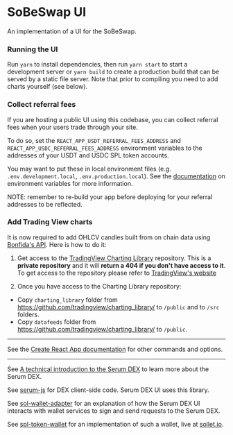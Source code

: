 # SoBeSwap UI

An implementation of a UI for the SoBeSwap.

### Running the UI

Run `yarn` to install dependencies, then run `yarn start` to start a development server or `yarn build` to create a production build that can be served by a static file server. Note that prior to compiling you need to add charts yourself (see below).

### Collect referral fees

If you are hosting a public UI using this codebase, you can collect referral fees when your users trade through your site.

To do so, set the `REACT_APP_USDT_REFERRAL_FEES_ADDRESS` and `REACT_APP_USDC_REFERRAL_FEES_ADDRESS` environment variables to the addresses of your USDT and USDC SPL token accounts.

You may want to put these in local environment files (e.g. `.env.development.local`, `.env.production.local`). See the [documentation](https://create-react-app.dev/docs/adding-custom-environment-variables) on environment variables for more information.

NOTE: remember to re-build your app before deploying for your referral addresses to be reflected.

### Add Trading View charts

It is now required to add OHLCV candles built from on chain data using [Bonfida's API](https://docs.bonfida.com). Here is how to do it:

1. Get access to the [TradingView Charting Library](https://github.com/tradingview/charting_library/) repository. This is a **private repository** and it will **return a 404 if you don't have access to it**. To get access to the repository please refer to [TradingView's website](https://www.tradingview.com/HTML5-stock-forex-bitcoin-charting-library/)

2. Once you have access to the Charting Library repository:

- Copy `charting_library` folder from https://github.com/tradingview/charting_library/ to `/public` and to `/src` folders.
- Copy `datafeeds` folder from https://github.com/tradingview/charting_library/ to `/public`.

---

See the [Create React App documentation](https://facebook.github.io/create-react-app/docs/getting-started) for other commands and options.

---

See [A technical introduction to the Serum DEX](https://docs.google.com/document/d/1isGJES4jzQutI0GtQGuqtrBUqeHxl_xJNXdtOv4SdII/view) to learn more about the Serum DEX.

See [serum-js](https://github.com/project-serum/serum-js) for DEX client-side code. Serum DEX UI uses this library.

See [sol-wallet-adapter](https://github.com/project-serum/sol-wallet-adapter) for an explanation of how the Serum DEX UI interacts with wallet services to sign and send requests to the Serum DEX.

See [spl-token-wallet](https://github.com/project-serum/spl-token-wallet) for an implementation of such a wallet, live at [sollet.io](https://sollet.io).
